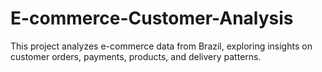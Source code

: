 # E-commerce-Customer-Analysis
This project analyzes e-commerce data from Brazil, exploring insights on customer orders, payments, products, and delivery patterns.
